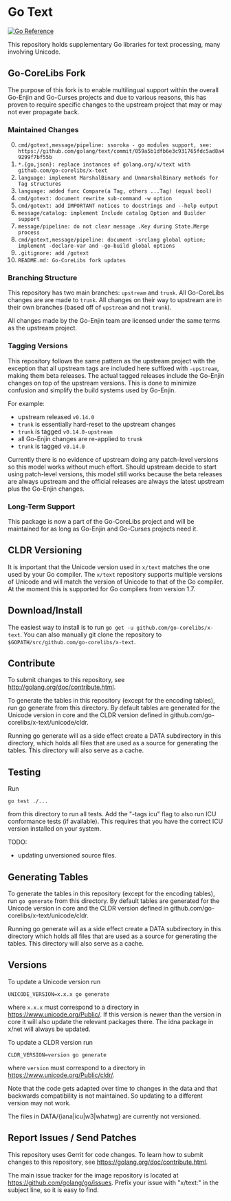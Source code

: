 # Go Text

[![Go Reference](https://pkg.go.dev/badge/github.com/go-corelibs/x-text.svg)](https://pkg.go.dev/github.com/go-corelibs/x-text)

This repository holds supplementary Go libraries for text processing, many involving Unicode.

## Go-CoreLibs Fork

The purpose of this fork is to enable multilingual support within the overall
Go-Enjin and Go-Curses projects and due to various reasons, this has proven to
require specific changes to the upstream project that may or may not ever
propagate back.

### Maintained Changes

0. `cmd/gotext,message/pipeline: ssoroka - go modules support, see: https://github.com/golang/text/commit/059a5b1dfb6e3c931765fdc5ad8a49299f7bf55b`
1. `*.{go,json}: replace instances of golang.org/x/text with github.com/go-corelibs/x-text`
2. `language: implement MarshalBinary and UnmarshalBinary methods for Tag structures`
3. `language: added func Compare(a Tag, others ...Tag) (equal bool)`
4. `cmd/gotext: document rewrite sub-command -w option`
5. `cmd/gotext: add IMPORTANT notices to docstrings and --help output`
6. `message/catalog: implement Include catalog Option and Builder support`
7. `message/pipeline: do not clear message .Key during State.Merge process`
8. `cmd/gotext,message/pipeline: document -srclang global option; implement -declare-var and -go-build global options`
9. `.gitignore: add /gotext`
10. `README.md: Go-CoreLibs fork updates`

### Branching Structure

This repository has two main branches: `upstream` and `trunk`. All Go-CoreLibs
changes are are made to `trunk`. All changes on their way to upstream are in
their own branches (based off of `upstream` and not `trunk`).

All changes made by the Go-Enjin team are licensed under the same terms as
the upstream project.

### Tagging Versions

This repository follows the same pattern as the upstream project with the
exception that all upstream tags are included here suffixed with `-upstream`,
making them beta releases. The actual tagged releases include the Go-Enjin
changes on top of the upstream versions. This is done to minimize confusion
and simplify the build systems used by Go-Enjin.

For example:

- upstream released `v0.14.0`
- `trunk` is essentially hard-reset to the upstream changes
- `trunk` is tagged `v0.14.0-upstream`
- all Go-Enjin changes are re-applied to `trunk`
- `trunk` is tagged `v0.14.0`

Currently there is no evidence of upstream doing any patch-level versions so
this model works without much effort. Should upstream decide to start using
patch-level versions, this model still works because the beta releases are
always upstream and the official releases are always the latest upstream
plus the Go-Enjin changes.

### Long-Term Support

This package is now a part of the Go-CoreLibs project and will be maintained
for as long as Go-Enjin and Go-Curses projects need it.

## CLDR Versioning

It is important that the Unicode version used in `x/text` matches the one used
by your Go compiler. The `x/text` repository supports multiple versions of
Unicode and will match the version of Unicode to that of the Go compiler. At the
moment this is supported for Go compilers from version 1.7.

## Download/Install

The easiest way to install is to run `go get -u github.com/go-corelibs/x-text`. You can
also manually git clone the repository to `$GOPATH/src/github.com/go-corelibs/x-text`.

## Contribute
To submit changes to this repository, see http://golang.org/doc/contribute.html.

To generate the tables in this repository (except for the encoding tables),
run go generate from this directory. By default tables are generated for the
Unicode version in core and the CLDR version defined in
github.com/go-corelibs/x-text/unicode/cldr.

Running go generate will as a side effect create a DATA subdirectory in this
directory, which holds all files that are used as a source for generating the
tables. This directory will also serve as a cache.

## Testing
Run

    go test ./...

from this directory to run all tests. Add the "-tags icu" flag to also run
ICU conformance tests (if available). This requires that you have the correct
ICU version installed on your system.

TODO:
- updating unversioned source files.

## Generating Tables

To generate the tables in this repository (except for the encoding
tables), run `go generate` from this directory. By default tables are
generated for the Unicode version in core and the CLDR version defined in
github.com/go-corelibs/x-text/unicode/cldr.

Running go generate will as a side effect create a DATA subdirectory in this
directory which holds all files that are used as a source for generating the
tables. This directory will also serve as a cache.

## Versions
To update a Unicode version run

    UNICODE_VERSION=x.x.x go generate

where `x.x.x` must correspond to a directory in https://www.unicode.org/Public/.
If this version is newer than the version in core it will also update the
relevant packages there. The idna package in x/net will always be updated.

To update a CLDR version run

    CLDR_VERSION=version go generate

where `version` must correspond to a directory in
https://www.unicode.org/Public/cldr/.

Note that the code gets adapted over time to changes in the data and that
backwards compatibility is not maintained.
So updating to a different version may not work.

The files in DATA/{iana|icu|w3|whatwg} are currently not versioned.

## Report Issues / Send Patches

This repository uses Gerrit for code changes. To learn how to submit changes to
this repository, see https://golang.org/doc/contribute.html.

The main issue tracker for the image repository is located at
https://github.com/golang/go/issues. Prefix your issue with "x/text:" in the
subject line, so it is easy to find.
